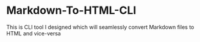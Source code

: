 # Markdown-To-HTML-CLI
This is CLI tool I designed which will seamlessly convert Markdown files to HTML and vice-versa
